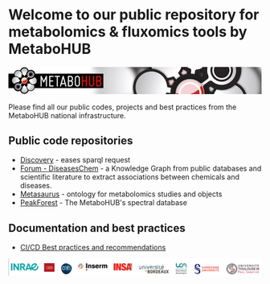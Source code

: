 # Welcome to our public repository for metabolomics & fluxomics tools by MetaboHUB

![logo mth](./images/logo_mth.jpeg.jpg  "logo mth")

Please find all our public codes, projects and best practices from the MetaboHUB national infrastructure.

## Public code repositories


- [Discovery](https://github.com/eMetaboHUB/Discovery) - eases sparql request
- [Forum - DiseasesChem](https://github.com/eMetaboHUB/Forum-DiseasesChem) - a Knowledge Graph from public databases and scientific literature to extract associations between chemicals and diseases.
- [Metasaurus](https://github.com/eMetaboHUB/metasaurus) - ontology for metabolomics studies and objects
- [PeakForest](https://github.com/peakforest) - The MetaboHUB's spectral database

## Documentation and best practices

- [CI/CD Best practices and recommendations](ci_cd_best_practices/README.md)

<!-- TODO add other doc. here -->

![banner mth](./images/logo_banner.png  "banner mth")
